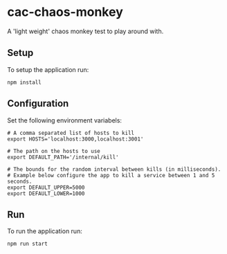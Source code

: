 # cac-chaos-monkey
A 'light weight' chaos monkey test to play around with.

## Setup
To setup the application run:
```
npm install
```

## Configuration
Set the following environment variabels:
```
# A comma separated list of hosts to kill
export HOSTS='localhost:3000,localhost:3001'

# The path on the hosts to use
export DEFAULT_PATH='/internal/kill'

# The bounds for the random interval between kills (in milliseconds).
# Example below configure the app to kill a service between 1 and 5 seconds.
export DEFAULT_UPPER=5000
export DEFAULT_LOWER=1000
```

## Run
To run the application run:
```
npm run start
```

